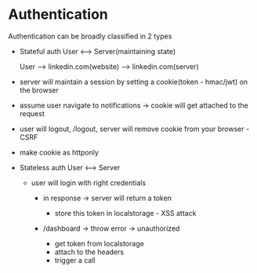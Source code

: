 # Authentication

Authentication can be broadly classified in 2 types

- Stateful auth
  User <--> Server(maintaining state)

  User --> linkedin.com(website) --> linkedin.com(server)

- server will maintain a session by setting a cookie(token - hmac/jwt) on the browser
- assume user navigate to notifications -> cookie will get attached to the request
- user will logout, /logout, server will remove cookie from your browser - CSRF
- make cookie as httponly

- Stateless auth
  User <--> Server

  - user will login with right credentials

    - in response -> server will return a token

      - store this token in localstorage - XSS attack

    - /dashboard -> throw error -> unauthorized
      - get token from localstorage
      - attach to the headers
      - trigger a call
